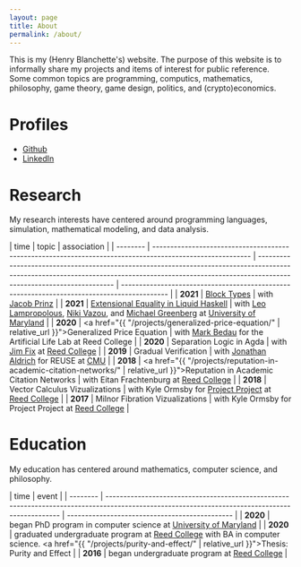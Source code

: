 ```yaml
---
layout: page
title: About
permalink: /about/
---
```


This is my (Henry Blanchette's) website. The purpose of this website is to
informally share my projects and items of interest for public reference. Some
common topics are programming, computics, mathematics, philosophy, game theory,
game design, politics, and (crypto)economics.

# Profiles

- [Github](https://github.com/riib11)
- [LinkedIn](https://www.linkedin.com/in/henry-blanchette-520542a1/)

# Research

My research interests have centered around programming languages, simulation,
mathematical modeling, and data analysis.

| time     | topic                                                                                                     | association                                                                                                                                                                                        |
| -------- | --------------------------------------------------------------------------------------------------------- | -------------------------------------------------------------------------------------------------------------------------------------------------------------------------------------------------- | ------------------------------------------------------------------------------------------- |
| **2021** | <a href="https://github.com/Riib11/block-types">Block Types</a>                                           | with [Jacob Prinz](https://github.com/jeprinz)                                                                                                                                                     |
| **2021** | <a href=https://github.com/Riib11/liquid-monadic-selectionsort>Extensional Equality in Liquid Haskell</a> | with [Leo Lampropolous](https://lemonidas.github.io), [Niki Vazou](https://nikivazou.github.io), and [Michael Greenberg](https://mgree.github.io) at [University of Maryland](https://www.umd.edu) |
| **2020** | <a href="{{ "/projects/generalized-price-equation/"                                                       | relative_url }}">Generalized Price Equation</a>                                                                                                                                                    | with [Mark Bedau](http://people.reed.edu/~mab/) for the Artificial Life Lab at Reed College |
| **2020** | Separation Logic in Agda                                                                                  | with [Jim Fix](https://jimfix.github.io) at [Reed College](https://www.reed.edu)                                                                                                                   |
| **2019** | Gradual Verification                                                                                      | with [Jonathan Aldrich](http://www.cs.cmu.edu/~aldrich/) for REUSE at [CMU](https://www.cs.cmu.edu)                                                                                                |
| **2018** | <a href="{{ "/projects/reputation-in-academic-citation-networks/"                                         | relative_url }}">Reputation in Academic Citation Networks</a>                                                                                                                                      | with Eitan Frachtenburg at [Reed College](https://www.reed.edu)                             |
| **2018** | Vector Calculus Vizualizations                                                                            | with Kyle Ormsby for [Project Project](http://people.reed.edu/~ormsbyk/projectproject/posts/milnor-fibrations.html) at [Reed College](https://www.reed.edu)                                        |
| **2017** | Milnor Fibration Vizualizations                                                                           | with Kyle Ormsby for Project Project at [Reed College](https://www.reed.edu)                                                                                                                       |

# Education

My education has centered around mathematics, computer science, and philosophy.

| time     | event                                                                                                                                           |
| -------- | ----------------------------------------------------------------------------------------------------------------------------------------------- | ---------------------------------------------- |
| **2020** | began PhD program in computer science at [University of Maryland](https://umd.edu)                                                              |
| **2020** | graduated undergraduate program at [Reed College](https://www.reed.edu) with BA in computer science. <a href="{{ "/projects/purity-and-effect/" | relative_url }}">Thesis: Purity and Effect</a> |
| **2016** | began undergraduate program at [Reed College](https://www.reed.edu)                                                                             |
